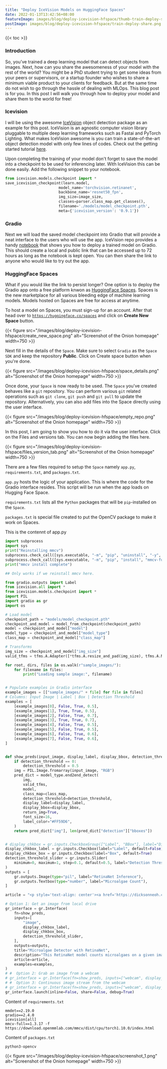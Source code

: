 ```yaml
---
title: "Deploy IceVision Models on HuggingFace Spaces"
date: 2022-01-13T13:42:56+08:00
featureImage: images/blog/deploy-icevision-hfspace/thumb-train-deploy-share.png
postImage: images/blog/deploy-icevision-hfspace/train-deploy-share.png
---
```


{{< toc >}} 

### Introduction
So, you’ve trained a deep learning model that can detect objects from images. 
Next, how can you share the awesomeness of your model with the rest of the world? You might be a PhD student trying to get some ideas from your peers or supervisors, or a startup founder who wishes to share a minimum viable product to your clients for feedback. 
But at the same time do not wish to go through the hassle of dealing with MLOps. 
This blog post is for you. In this post I will walk you through how to deploy your model and share them to the world for free!

### Icevision
I will be using the awesome [IceVision](https://github.com/airctic/icevision) object detection package as an example for this post. 
IceVision is an agnostic computer vision library pluggable to multiple deep learning frameworks such as Fastai and PyTorch Lighting. 
What makes IceVision awesome is you can train a state-of-the-art object detection model with only few lines of codes. 
Check out the getting started tutorial [here](https://github.com/airctic/icevision/blob/master/notebooks/getting_started_object_detection.ipynb).

Upon completing the training of your model don't forget to save the model into a checkpoint to be used for inferencing later.
With IceVision this can be done easily. Add the following snippet to your notebook.

``` python
from icevision.models.checkpoint import *
save_icevision_checkpoint(learn.model,
                        model_name='torchvision.retinanet', 
                        backbone_name='resnet50_fpn',
                        img_size=image_size,
                        classes=parser.class_map.get_classes(),
                        filename='./models/model_checkpoint.pth',
                        meta={'icevision_version': '0.9.1'})
```


### Gradio
Next we will load the saved model checkpoint into Gradio that will provide a neat interface to the users who will use the app. 
IceVision repo provides a handy [notebook](https://github.com/airctic/icevision-gradio/blob/master/IceApp_coco.ipynb) that shows you how to deploy a trained model on Gradio. 
This should create a local and public link that can be accessed up to 72 hours as long as the notebook is kept open.
You can then share the link to anyone who would like to try out the app.

### HuggingFace Spaces
What if you would like the link to persist longer? One option is to deploy the Gradio app onto a free platform knwon as [HuggingFace Spaces](https://huggingface.co/spaces).
Spaces is the new marketplace for all various bleeding edge of machine learning models.
Models hosted on Spaces are free for access at anytime.

To host a model on Spaces, you must sign-up for an account.
After that head over to [`https://huggingface.co/spaces`](https://huggingface.co/spaces) and click on **Create New Space** button.

{{< figure src="/images/blog/deploy-icevision-hfspace/create_new_space.png" alt="Screenshot of the Onion homepage" width=750 >}}

Next fill in the details of the `Space`. Make sure to select `Gradio` as the `Space SDK` and keep the repository **Public**. Click on Create space button when you're done.

{{< figure src="/images/blog/deploy-icevision-hfspace/space_details.png" alt="Screenshot of the Onion homepage" width=750 >}}

Once done, your `Space` is now ready to be used.
The `Space` you've created behaves like a `git` repository.
You can perform various `git` related operations such as `git clone`, `git push` and `git pull` to update the repository.
Alternatively, you can also add files into the Space directly using the user interface.

{{< figure src="/images/blog/deploy-icevision-hfspace/empty_repo.png" alt="Screenshot of the Onion homepage" width=750 >}}


In this post, I am going to show you how to do it via the user interface. 
Click on the Files and versions tab.
You can now begin adding the files here.

{{< figure src="/images/blog/deploy-icevision-hfspace/files_version_tab.png" alt="Screenshot of the Onion homepage" width=750 >}}

There are a few files required to setup the `Space` namely `app.py`, `requirements.txt`, and `packages.txt`.

`app.py` hosts the logic of your application. This is where the code for the Gradio interface resides.
This script will be run when the app loads on Hugging Face Space.

`requirements.txt` lists all the `Python` packages that will be `pip`-installed on the `Space`.

`packages.txt` is special file created to put the OpenCV package to make it work on Spaces. 

This is the contennt of app.py

```python
import subprocess
import sys
print("Reinstalling mmcv")
subprocess.check_call([sys.executable, "-m", "pip", "uninstall", "-y", "mmcv-full==1.3.17"])
subprocess.check_call([sys.executable, "-m", "pip", "install", "mmcv-full==1.3.17", "-f", "https://download.openmmlab.com/mmcv/dist/cpu/torch1.10.0/index.html"])
print("mmcv install complete") 

## Only works if we reinstall mmcv here.

from gradio.outputs import Label
from icevision.all import *
from icevision.models.checkpoint import *
import PIL
import gradio as gr
import os

# Load model
checkpoint_path = "models/model_checkpoint.pth"
checkpoint_and_model = model_from_checkpoint(checkpoint_path)
model = checkpoint_and_model["model"]
model_type = checkpoint_and_model["model_type"]
class_map = checkpoint_and_model["class_map"]

# Transforms
img_size = checkpoint_and_model["img_size"]
valid_tfms = tfms.A.Adapter([*tfms.A.resize_and_pad(img_size), tfms.A.Normalize()])

for root, dirs, files in os.walk(r"sample_images/"):
    for filename in files:
        print("Loading sample image:", filename)


# Populate examples in Gradio interface
example_images = [["sample_images/" + file] for file in files]
# Columns: Input Image | Label | Box | Detection Threshold
examples = [
    [example_images[0], False, True, 0.5],
    [example_images[1], True, True, 0.5],
    [example_images[2], False, True, 0.7],
    [example_images[3], True, True, 0.7],
    [example_images[4], False, True, 0.5],
    [example_images[5], False, True, 0.5],
    [example_images[6], False, True, 0.6],
    [example_images[7], False, True, 0.6],
]


def show_preds(input_image, display_label, display_bbox, detection_threshold):
    if detection_threshold == 0:
        detection_threshold = 0.5
    img = PIL.Image.fromarray(input_image, "RGB")
    pred_dict = model_type.end2end_detect(
        img,
        valid_tfms,
        model,
        class_map=class_map,
        detection_threshold=detection_threshold,
        display_label=display_label,
        display_bbox=display_bbox,
        return_img=True,
        font_size=16,
        label_color="#FF59D6",
    )
    return pred_dict["img"], len(pred_dict["detection"]["bboxes"])


# display_chkbox = gr.inputs.CheckboxGroup(["Label", "BBox"], label="Display", default=True)
display_chkbox_label = gr.inputs.Checkbox(label="Label", default=False)
display_chkbox_box = gr.inputs.Checkbox(label="Box", default=True)
detection_threshold_slider = gr.inputs.Slider(
    minimum=0, maximum=1, step=0.1, default=0.5, label="Detection Threshold"
)
outputs = [
    gr.outputs.Image(type="pil", label="RetinaNet Inference"),
    gr.outputs.Textbox(type="number", label="Microalgae Count"),
]

article = "<p style='text-align: center'><a href='https://dicksonneoh.com/' target='_blank'>Blog post</a></p>"

# Option 1: Get an image from local drive
gr_interface = gr.Interface(
    fn=show_preds,
    inputs=[
        "image",
        display_chkbox_label,
        display_chkbox_box,
        detection_threshold_slider,
    ],
    outputs=outputs,
    title="Microalgae Detector with RetinaNet",
    description="This RetinaNet model counts microalgaes on a given image. Upload an image or click an example image below to use.",
    article=article,
    examples=examples,
)
# #  Option 2: Grab an image from a webcam
# gr_interface = gr.Interface(fn=show_preds, inputs=["webcam", display_chkbox_label, display_chkbox_box,  detection_threshold_slider], outputs=outputs, title='IceApp - COCO', live=False)
# #  Option 3: Continuous image stream from the webcam
# gr_interface = gr.Interface(fn=show_preds, inputs=["webcam", display_chkbox_label, display_chkbox_box,  detection_threshold_slider], outputs=outputs, title='IceApp - COCO', live=True)
gr_interface.launch(inline=False, share=False, debug=True)
```



Content of `requirements.txt`
```
mmdet==2.19.0
gradio==2.4.0
icevision[all]
mmcv-full==1.3.17 -f https://download.openmmlab.com/mmcv/dist/cpu/torch1.10.0/index.html
```

Content of `packages.txt`
```
python3-opencv
```




{{< figure src="/images/blog/deploy-icevision-hfspace/screenshot_1.png" alt="Screenshot of the Onion homepage" width=750 >}}



